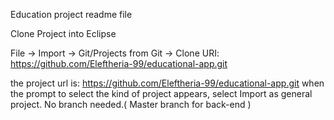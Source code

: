 Education project readme file 

Clone Project into Eclipse

File -> Import -> Git/Projects from Git -> Clone URI: https://github.com/Eleftheria-99/educational-app.git

the project url is: https://github.com/Eleftheria-99/educational-app.git
when the prompt to select the kind of project appears, select Import as general project.
No branch needed.( Master branch for back-end ) 
